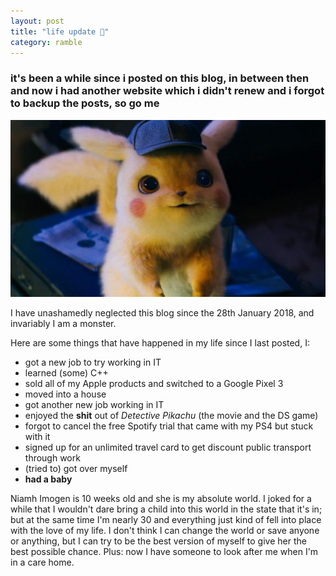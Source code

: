 ```yaml
---
layout: post
title: "life update 👶"
category: ramble
---
```


### it's been a while since i posted on this blog, in between then and now i had another website which i didn't renew and i forgot to backup the posts, so go me

![Detective Pikachu](/static/images/yQZEeaAl.png.jpeg)

I have unashamedly neglected this blog since the 28th January 2018, and
 invariably I am a monster.

Here are some things that have happened in my life since I last posted, I:

* got a new job to try working in IT
* learned (some) C++
* sold all of my Apple products and switched to a Google Pixel 3
* moved into a house
* got another new job working in IT
* enjoyed the **shit** out of *Detective Pikachu* (the movie and the DS game)
* forgot to cancel the free Spotify trial that came with my PS4 but stuck with it
* signed up for an unlimited travel card to get discount public transport through work
* (tried to) got over myself
* **had a baby**

Niamh Imogen is 10 weeks old and she is my absolute world. I joked for a while
 that I wouldn't dare bring a child into this world in the state that it's in;
 but at the same time I'm nearly 30 and everything just kind of fell
 into place with the love of my life. I don't think I can change the world or
 save anyone or anything, but I can try to be the best version of myself to
 give her the best possible chance. Plus: now I have someone to look after me
 when I'm in a care home.
